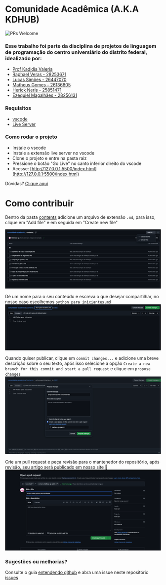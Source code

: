 # Comunidade Acadêmica (A.K.A KDHUB)
![PRs Welcome](https://img.shields.io/badge/PRs-welcome-brightgreen.svg)


### Esse trabalho foi parte da disciplina de projetos de linguagem de programação do centro universiário do distrito federal, idealizado por:

- [Prof Kadidja Valeria](https://github.com/Kadidjah)
- [Raphael Veras - 28253671](https://github.com/Rapah2002)
- [Lucas Simões - 26447070](https://github.com/lucmenn)
- [Matheus Gomes - 26136805](https://github.com/Matheus-gs)
- [Herick Neris - 25851471](https://github.com/hericknerisr)
- [Ezequiel Magalhães - 28256131](https://github.com/EzequielMagalhaes)


### Requisitos

- [vscode](https://code.visualstudio.com/)
- [Live Server](https://marketplace.visualstudio.com/items?itemName=ritwickdey.LiveServer)

### Como rodar o projeto

- Instale o vscode
- Instale a extensão live server no vscode
- Clone o projeto e entre na pasta raiz
- Pressione o botão "Go Live" no canto inferior direito do vscode
- Acesse: [http://127.0.0.1:5500/index.html](http://127.0.0.1:5500/index.html)

Dúvidas? [Clique aqui](https://drive.google.com/file/d/1HWLBdB53N0ozXath9q3I-XUHnPAGxoHL/view?usp=sharing)

# Como contribuir

Dentro da pasta [contents](https://github.com/Matheus-gs/comunidade-academica/tree/main/contents) adicione um arquivo de extensão `.md`, para isso, clique em "Add file" e em seguida em "Create new file"

![alt text](docs/image.png)

Dê um nome para o seu conteúdo e escreva o que desejar compartilhar, no nosso caso escolhemos `python para iniciantes.md`
![alt text](docs/image-1.png)

Quando quiser publicar, clique em `commit changes...` e adicione uma breve descrição sobre o seu texto, após isso selecione a opção `Create a new branch for this commit and start a pull request` e clique em `propose changes`
![alt text](docs/image-2.png)

Crie um pull request e peça revisão para o mantenedor do repositório, após revisão, seu artigo será publicado em nosso site 🚀
![alt text](docs/image-3.png)


### Sugestões ou melhorias? 
Consulte o guia [entendendo github](https://github.com/Matheus-gs/comunidade-academica/blob/main/contents/entendendo%20github.md) e 
abra uma issue neste repositório [issues](https://github.com/matheus-gs/comunidade-academica/issues)

